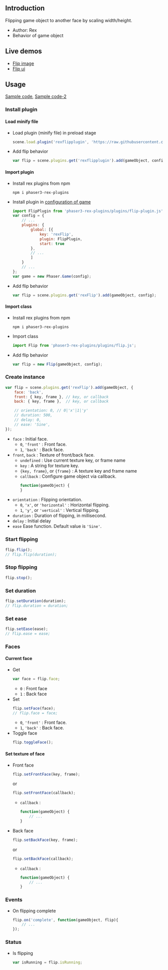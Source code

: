 ## Introduction

Flipping game object to another face by scaling width/height.

- Author: Rex
- Behavior of game object

## Live demos

- [Flip image](https://codepen.io/rexrainbow/pen/OJLWzMj)
- [Flip ui](https://codepen.io/rexrainbow/pen/xxKgYYX)

## Usage

[Sample code](https://github.com/rexrainbow/phaser3-rex-notes/tree/master/examples/flip), [Sample code-2](https://github.com/rexrainbow/phaser3-rex-notes/tree/master/examples/ui-flip)

### Install plugin

#### Load minify file

- Load plugin (minify file) in preload stage
    ```javascript
    scene.load.plugin('rexflipplugin', 'https://raw.githubusercontent.com/rexrainbow/phaser3-rex-notes/master/dist/rexflipplugin.min.js', true);
    ```
- Add flip behavior
    ```javascript
    var flip = scene.plugins.get('rexflipplugin').add(gameObject, config);
    ```

#### Import plugin

- Install rex plugins from npm
    ```
    npm i phaser3-rex-plugins
    ```
- Install plugin in [configuration of game](game.md#configuration)
    ```javascript
    import FlipPlugin from 'phaser3-rex-plugins/plugins/flip-plugin.js';
    var config = {
        // ...
        plugins: {
            global: [{
                key: 'rexFlip',
                plugin: FlipPlugin,
                start: true
            },
            // ...
            ]
        }
        // ...
    };
    var game = new Phaser.Game(config);
    ```
- Add flip behavior
    ```javascript
    var flip = scene.plugins.get('rexFlip').add(gameObject, config);
    ```

#### Import class

- Install rex plugins from npm
    ```
    npm i phaser3-rex-plugins
    ```
- Import class
    ```javascript
    import Flip from 'phaser3-rex-plugins/plugins/flip.js';
    ```
- Add flip behavior
    ```javascript
    var flip = new Flip(gameObject, config);
    ```

### Create instance

```javascript
var flip = scene.plugins.get('rexFlip').add(gameObject, {
    face: 'back',
    front: { key, frame }, // key, or callback
    back: { key, frame },  // key, or callback

    // orientation: 0, // 0|'x'|1|'y'
    // duration: 500,
    // delay: 0,
    // ease: 'Sine',
});
```

- `face` : Initial face.
    - `0`, `'front'` : Front face.
    - `1`, `'back'` : Back face.
- `front`, `back` : Texture of front/back face.
    - `undefined` : Use current texture key, or frame name
    - `key` : A string for texture key.
    - `{key, frame}`, or `{frame}` : A texture key and frame name
    - `callback` : Configure game object via callback.
        ```javascript
        function(gameObject) {
        }
        ```
- `orientation` : Flipping orientation.
    - `0`, `'x'`, or `'horizontal'` : Horizontal flipping.
    - `1`, `'y'`, or `'vertical'` : Vertical flipping.
- `duration` : Duration of flipping, in millisecond.
- `delay` : Initial delay
- `ease` Ease function. Default value is `'Sine'`.

### Start flipping

```javascript
flip.flip();
// flip.flip(duration);
```

### Stop flipping

```javascript
flip.stop();
```

### Set duration

```javascript
flip.setDuration(duration);
// flip.duration = duration;
```

### Set ease

```javascript
flip.setEase(ease);
// flip.ease = ease;
```

### Faces

#### Current face

- Get
    ```javascript
    var face = flip.face;
    ```
    - `0` : Front face
    - `1` : Back face
- Set
    ```javascript
    flip.setFace(face);
    // flip.face = face;
    ```
    - `0`, `'front'` : Front face.
    - `1`, `'back'` : Back face.
- Toggle face
    ```javascript
    flip.toggleFace();
    ```

#### Set texture of face

- Front face
    ```javascript
    flip.setFrontFace(key, frame);
    ```
    or
    ```javascript
    flip.setFrontFace(callback);
    ```
    - `callback` : 
        ```javascript
        function(gameObject) {
            // ...
        }
        ```
- Back face
    ```javascript
    flip.setBackFace(key, frame);
    ```
    or
    ```javascript
    flip.setBackFace(callback);
    ```
    - `callback` : 
        ```javascript
        function(gameObject) {
            // ...
        }
        ```

### Events

- On flipping complete
    ```javascript
    flip.on('complete', function(gameObject, flip){
        // ...
    });
    ```

### Status

- Is flipping
    ```javascript
    var isRunning = flip.isRunning;
    ```
